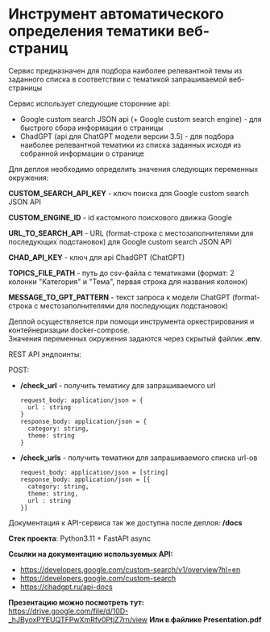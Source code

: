 # Инструмент автоматического определения тематики веб-страниц

Сервис предназначен для подбора наиболее релевантной темы из заданного списка в соответствии с тематикой запрашиваемой веб-страницы

Сервис использует следующие сторонние api:
- Google custom search JSON api (+ Google custom search engine) - для быстрого сбора информации о страницы
- ChadGPT (api для ChatGPT модели версии 3.5) - для подбора наиболее релевантной тематики из списка заданных исходя из собранной информации о странице

Для деплоя необходимо определить значения следующих переменных окружения:

**CUSTOM_SEARCH_API_KEY** - ключ поиска для Google custom search JSON API

**CUSTOM_ENGINE_ID** - id кастомного поискового движка Google

**URL_TO_SEARCH_API** - URL (format-строка с местозаполнителями для последующих подстановок) для Google custom search JSON API

**CHAD_API_KEY** - ключ для api ChadGPT (ChatGPT)

**TOPICS_FILE_PATH** - путь до csv-файла с тематиками (формат: 2 колонки "Категория" и "Тема", первая строка для названия колонок)

**MESSAGE_TO_GPT_PATTERN** - текст запроса к модели ChatGPT (format-строка с местозаполнителями для последующих подстановок)

Деплой осуществляется при помощи инструмента оркестрирования и контейнеризации docker-compose.<br>Значения переменных окружения задаются через скрытый файлик **.env**.

REST API эндпоинты:

POST:
- **/check_url** - получить тематику для запрашиваемого url<br>
  ```
  request_body: application/json = {
    url : string
  }
  response_body: application/json = {
    category: string,
    theme: string
  }
  ```
- **/check_urls** - получить тематики для запрашиваемого списка url-ов<br>
  ```
  request_body: application/json = [string]
  response_body: application/json = [{
    category: string,
    theme: string,
    url : string
  }]
  ```

Документация к API-сервиса так же доступна после деплоя: **/docs**

**Стек проекта**: Python3.11 + FastAPI async

**Ссылки на документацию используемых API:**

- https://developers.google.com/custom-search/v1/overview?hl=en
- https://developers.google.com/custom-search
- https://chadgpt.ru/api-docs

**Презентацию можно посмотреть тут:** https://drive.google.com/file/d/10D-_hJByoxPYEUQTFPwXmRfv0PtjZ7rn/view
**Или в файлике Presentation.pdf**

